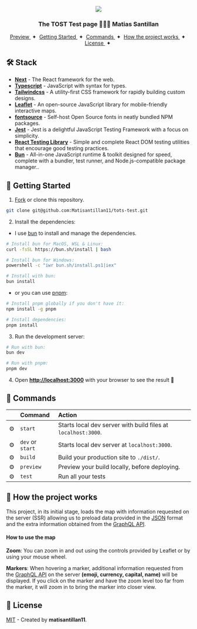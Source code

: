 <div align="center">
<img src="./src/app/favicon.ico" width="auto" /> 
<h3>
 The TOST Test page 👨🏼‍💻 Matias Santillan
</h3>
</div>

<div align="center">
    <a href="https://tots-test.vercel.app" target="_blank">
        Preview
    </a>
    <span>&nbsp;✦&nbsp;</span>
    <a href="#-getting-started">
        Getting Started
    </a>
    <span>&nbsp;✦&nbsp;</span>
    <a href="#-commands">
        Commands
    </a>
     <span>&nbsp;✦&nbsp;</span>
    <a href="#-how-the-project-works">
        How the project works
    </a>
    <span>&nbsp;✦&nbsp;</span>
    <a href="#-license">
        License
    </a>
    <span>&nbsp;✦&nbsp;</span>
</div>

## 🛠️ Stack

- [**Next**](https://nextjs.org/) - The React framework for the web.
- [**Typescript**](https://www.typescriptlang.org/) - JavaScript with syntax for types.
- [**Tailwindcss**](https://tailwindcss.com/) - A utility-first CSS framework for rapidly building custom designs.
- [**Leaflet**](https://leafletjs.com/) - An open-source JavaScript library for mobile-friendly interactive maps.
- [**fontsource**](https://fontsource.org/) - Self-host Open Source fonts in neatly bundled NPM packages.
- [**Jest**](https://jestjs.io/) - Jest is a delightful JavaScript Testing Framework with a focus on simplicity.
- [**React Testing Library**](https://testing-library.com/docs/react-testing-library/intro/) - Simple and complete React DOM testing utilities that encourage good testing practices.
- [**Bun**](https://bun.sh/) - All-in-one JavaScript runtime & toolkit designed for speed, complete with a bundler, test runner, and Node.js-compatible package manager..

## 🚀 Getting Started

1. [Fork](https://github.com/Matisantillan11/tots-test/fork) or clone this repository.

```bash
git clone git@github.com:Matisantillan11/tots-test.git
```

2. Install the dependencies:

- I use [bun](https://bun.sh) to install and manage the dependencies.

```bash
# Install bun for MacOS, WSL & Linux:
curl -fsSL https://bun.sh/install | bash

# Install bun for Windows:
powershell -c "iwr bun.sh/install.ps1|iex"

# Install with bun:
bun install
```

- or you can use [pnpm](https://pnpm.io):

```bash
# Install pnpm globally if you don't have it:
npm install -g pnpm

# Install dependencies:
pnpm install
```

3. Run the development server:

```bash
# Run with bun:
bun dev

# Run with pnpm:
pnpm dev
```

4. Open [**http://localhost:3000**](http://localhost:3000/) with your browser to see the result 🚀

## 🧞 Commands

|     | Command          | Action                                                        |
| :-- | :--------------- | :------------------------------------------------------------ |
| ⚙️  | `start`          | Starts local dev server with build files at `localhost:3000`. |
| ⚙️  | `dev` or `start` | Starts local dev server at `localhost:3000`.                  |
| ⚙️  | `build`          | Build your production site to `./dist/`.                      |
| ⚙️  | `preview`        | Preview your build locally, before deploying.                 |
| ⚙️  | `test`           | Run all your tests                                            |

## 📝 How the project works

This project, in its initial stage, loads the map with information requested on the server (SSR) allowing us to preload data provided in the [JSON](./src/mock/countries.json) format and the extra information obtained from the [GraphQL API](https://countries.trevorblades.com).

#### How to use the map

**Zoom**: You can zoom in and out using the controls provided by Leaflet or by using your mouse wheel.

**Markers**: When hovering a marker, additional information requested from the [GraphQL API](https://countries.trevorblades.com) on the server **(emoji, currency, capital, name)** will be displayed.
If you click on the marker and have the zoom level too far from the marker, it will zoom in to bring the marker into closer view.

## 🔑 License

[MIT](#) - Created by **matisantillan11**.
